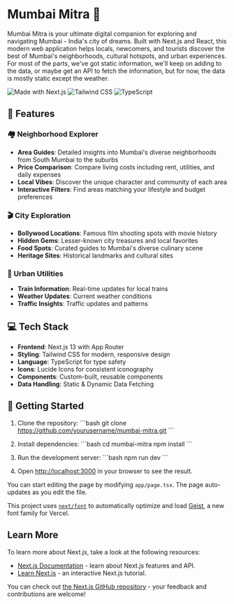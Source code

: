 # Mumbai Mitra 🌆

Mumbai Mitra is your ultimate digital companion for exploring and navigating Mumbai - India's city of dreams. Built with Next.js and React, this modern web application helps locals, newcomers, and tourists discover the best of Mumbai's neighborhoods, cultural hotspots, and urban experiences.
For most of the parts, we've got static information, we'll keep on adding to the data, or maybe get an API to fetch the information, but for now, the data is mostly static except the weather.

![Made with Next.js](https://img.shields.io/badge/Made%20with-Next.js-000000?style=for-the-badge&logo=next.js&logoColor=white)
![Tailwind CSS](https://img.shields.io/badge/Tailwind%20CSS-38B2AC?style=for-the-badge&logo=tailwind-css&logoColor=white)
![TypeScript](https://img.shields.io/badge/TypeScript-007ACC?style=for-the-badge&logo=typescript&logoColor=white)

## 🌟 Features

### 🏘️ Neighborhood Explorer
- **Area Guides**: Detailed insights into Mumbai's diverse neighborhoods from South Mumbai to the suburbs
- **Price Comparison**: Compare living costs including rent, utilities, and daily expenses
- **Local Vibes**: Discover the unique character and community of each area
- **Interactive Filters**: Find areas matching your lifestyle and budget preferences

### 🎬 City Exploration
- **Bollywood Locations**: Famous film shooting spots with movie history
- **Hidden Gems**: Lesser-known city treasures and local favorites
- **Food Spots**: Curated guides to Mumbai's diverse culinary scene
- **Heritage Sites**: Historical landmarks and cultural sites

### 🚉 Urban Utilities
- **Train Information**: Real-time updates for local trains
- **Weather Updates**: Current weather conditions
- **Traffic Insights**: Traffic updates and patterns

## 💻 Tech Stack

- **Frontend**: Next.js 13 with App Router
- **Styling**: Tailwind CSS for modern, responsive design
- **Language**: TypeScript for type safety
- **Icons**: Lucide Icons for consistent iconography
- **Components**: Custom-built, reusable components
- **Data Handling**: Static & Dynamic Data Fetching

## 🚀 Getting Started

1. Clone the repository:
\`\`\`bash
git clone https://github.com/yourusername/mumbai-mitra.git
\`\`\`

2. Install dependencies:
\`\`\`bash
cd mumbai-mitra
npm install
\`\`\`

3. Run the development server:
\`\`\`bash
npm run dev
\`\`\`

4. Open [http://localhost:3000](http://localhost:3000) in your browser to see the result.

You can start editing the page by modifying `app/page.tsx`. The page auto-updates as you edit the file.

This project uses [`next/font`](https://nextjs.org/docs/app/building-your-application/optimizing/fonts) to automatically optimize and load [Geist](https://vercel.com/font), a new font family for Vercel.

## Learn More

To learn more about Next.js, take a look at the following resources:

- [Next.js Documentation](https://nextjs.org/docs) - learn about Next.js features and API.
- [Learn Next.js](https://nextjs.org/learn) - an interactive Next.js tutorial.

You can check out [the Next.js GitHub repository](https://github.com/vercel/next.js) - your feedback and contributions are welcome!

